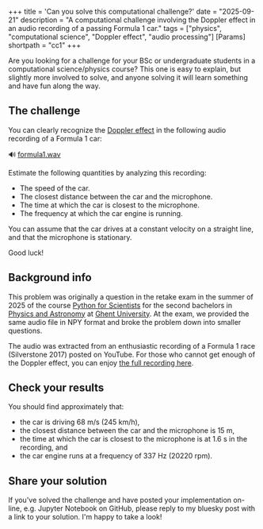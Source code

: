 +++
title = 'Can you solve this computational challenge?'
date = "2025-09-21"
description = "A computational challenge involving the Doppler effect in an audio recording of a passing Formula 1 car."
tags = ["physics", "computational science", "Doppler effect", "audio processing"]
[Params]
shortpath = "cc1"
+++

Are you looking for a challenge for your BSc or undergraduate students in a computational science/physics course?
This one is easy to explain, but slightly more involved to solve,
and anyone solving it will learn something and have fun along the way.

## The challenge

You can clearly recognize the [Doppler effect](https://en.wikipedia.org/wiki/Doppler_effect)
in the following audio recording of a Formula 1 car:

🔊 [formula1.wav](/formula1.wav)

Estimate the following quantities by analyzing this recording:

- The speed of the car.
- The closest distance between the car and the microphone.
- The time at which the car is closest to the microphone.
- The frequency at which the car engine is running.

You can assume that the car drives at a constant velocity on a straight line, and that the microphone is stationary.

Good luck!

## Background info

This problem was originally a question in the retake exam in the summer of 2025 of the course [Python for Scientists](https://studiekiezer.ugent.be/2025/studiefiche/en/C004212) for the second bachelors in [Physics and Astronomy](https://studiekiezer.ugent.be/2025/bachelor-of-science-in-physics-and-astronomy) at [Ghent University](https://www.ugent.be/).
At the exam, we provided the same audio file in NPY format and broke the problem down into smaller questions.

The audio was extracted from an enthusiastic recording of a Formula 1 race (Silverstone 2017) posted on YouTube.
For those who cannot get enough of the Doppler effect, you can enjoy [the full recording here](https://www.youtube.com/watch?v=3w8_WzQzfTY).

## Check your results

You should find approximately that:

- the car is driving 68 m/s (245 km/h),
- the closest distance between the car and the microphone is 15 m,
- the time at which the car is closest to the microphone is at 1.6 s in the recording, and
- the car engine runs at a frequency of 337 Hz (20220 rpm).

## Share your solution

If you've solved the challenge and have posted your implementation on-line,
e.g. Jupyter Notebook on GitHub, please reply to my bluesky post with a link to your solution.
I'm happy to take a look!
